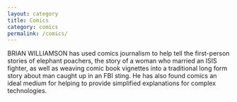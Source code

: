 ```yaml
---
layout: category
title: Comics
category: comics
permalink: /comics/
---
```

BRIAN WILLIAMSON has used comics journalism to help tell the first-person stories of elephant poachers, the story of a woman who married an ISIS fighter, as well as weaving comic book vignettes into a traditional long form story about man caught up in an FBI sting. He has also found comics an ideal medium for helping to provide simplified explanations for complex technologies. 